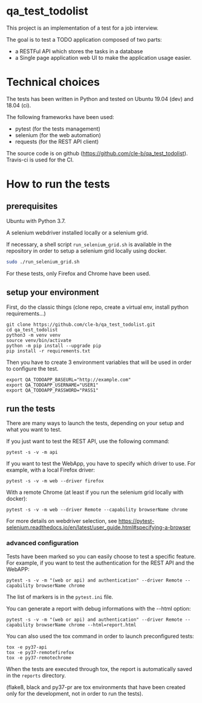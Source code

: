 # qa_test_todolist

This project is an implementation of a test for a job interview.

The goal is to test a TODO application composed of two parts:
  * a RESTFul API which stores the tasks in a database 
  *  a Single page application web UI to make the application usage easier.

# Technical choices

The tests has been written in Python and tested on Ubuntu 19.04 (dev) and 18.04 (ci).

The following frameworks have been used:
  - pytest (for the tests management)
  - selenium (for the web automation)
  - requests (for the REST API client)

The source code is on github (https://github.com/cle-b/qa_test_todolist). Travis-ci is used for the CI.

# How to run the tests

## prerequisites

Ubuntu with Python 3.7.

A selenium webdriver installed locally or a selenium grid. 

If necessary, a shell script `run_selenium_grid.sh` is available in the repository in order to setup a selenium grid locally using docker.

```sh
sudo ./run_selenium_grid.sh
```

For these tests, only Firefox and Chrome have been used.

## setup your environment

First, do the classic things (clone repo, create a virtual env, install python requirements...)

```
git clone https://github.com/cle-b/qa_test_todolist.git
cd qa_test_todolist
python3 -m venv venv
source venv/bin/activate
python -m pip install --upgrade pip
pip install -r requirements.txt
```

Then you have to create 3 environment variables that will be used in order to configure the test.

```
export QA_TODOAPP_BASEURL="http://example.com"
export QA_TODOAPP_USERNAME="USER1"
export QA_TODOAPP_PASSWORD="PASS1"
```

## run the tests

There are many ways to launch the tests, depending on your setup and what you want to test.

If you just want to test the REST API, use the following command:

```
pytest -s -v -m api 
```

If you want to test the WebApp, you have to specify which driver to use. For example, with a local Firefox driver:

```
pytest -s -v -m web --driver firefox
```

With a remote Chrome (at least if you run the selenium grid locally with docker):

```
pytest -s -v -m web --driver Remote --capability browserName chrome
```

For more details on webdriver selection, see https://pytest-selenium.readthedocs.io/en/latest/user_guide.html#specifying-a-browser

### advanced configuration

Tests have been marked so you can easily choose to test a specific feature. For example, if you want to test the authentication for the REST API and the WebAPP:

```
pytest -s -v -m "(web or api) and authentication" --driver Remote --capability browserName chrome
```

The list of markers is in the `pytest.ini` file.

You can generate a report with debug informations with the --html option:

```
pytest -s -v -m "(web or api) and authentication" --driver Remote --capability browserName chrome --html=report.html
```

You can also used the tox command in order to launch preconfigured tests:

```
tox -e py37-api
tox -e py37-remotefirefox
tox -e py37-remotechrome
```

When the tests are executed through tox, the report is automatically saved in the `reports` directory.

(flake8, black and py37-pr are tox environments that have been created only for the development, not in order to run the tests).
